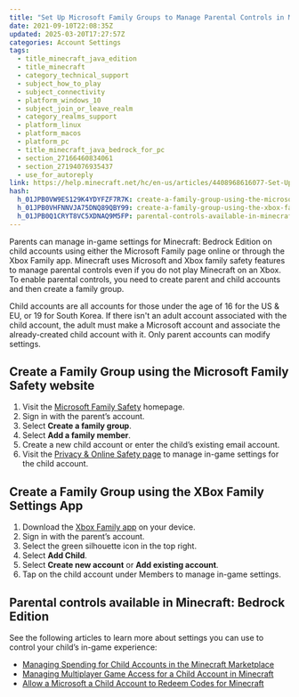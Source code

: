```yaml
---
title: "Set Up Microsoft Family Groups to Manage Parental Controls in Minecraft: Bedrock Edition"
date: 2021-09-10T22:08:35Z
updated: 2025-03-20T17:27:57Z
categories: Account Settings
tags:
  - title_minecraft_java_edition
  - title_minecraft
  - category_technical_support
  - subject_how_to_play
  - subject_connectivity
  - platform_windows_10
  - subject_join_or_leave_realm
  - category_realms_support
  - platform_linux
  - platform_macos
  - platform_pc
  - title_minecraft_java_bedrock_for_pc
  - section_27166460834061
  - section_27194076935437
  - use_for_autoreply
link: https://help.minecraft.net/hc/en-us/articles/4408968616077-Set-Up-Microsoft-Family-Groups-to-Manage-Parental-Controls-in-Minecraft-Bedrock-Edition
hash:
  h_01JPB0VW9ES129K4YDYFZF7R7K: create-a-family-group-using-the-microsoft-family-safety-website
  h_01JPB0VHFNNVJA75DNQ89QBY99: create-a-family-group-using-the-xbox-family-settings-app
  h_01JPB0Q1CRYT8VC5XDNAQ9M5FP: parental-controls-available-in-minecraft-bedrock-edition
---
```


Parents can manage in-game settings for Minecraft: Bedrock Edition on child accounts using either the Microsoft Family page online or through the Xbox Family app. Minecraft uses Microsoft and Xbox family safety features to manage parental controls even if you do not play Minecraft on an Xbox. To enable parental controls, you need to create parent and child accounts and then create a family group.

Child accounts are all accounts for those under the age of 16 for the US & EU, or 19 for South Korea. If there isn't an adult account associated with the child account, the adult must make a Microsoft account and associate the already-created child account with it. Only parent accounts can modify settings.

## Create a Family Group using the Microsoft Family Safety website

1.  Visit the [Microsoft Family Safety](https://account.microsoft.com/family/home) homepage.
2.  Sign in with the parent’s account.
3.  Select **Create a family group**.
4.  Select **Add a family member**.
5.  Create a new child account or enter the child’s existing email account.
6.  Visit the [Privacy & Online Safety page](https://account.xbox.com/en-us/settings) to manage in-game settings for the child account.

## Create a Family Group using the XBox Family Settings App

1.  Download the [Xbox Family app](https://www.xbox.com/en-US/apps/family-settings-app) on your device.
2.  Sign in with the parent’s account.
3.  Select the green silhouette icon in the top right.
4.  Select **Add Child**.
5.  Select **Create new account** or **Add existing account**.
6.  Tap on the child account under Members to manage in-game settings.

## Parental controls available in Minecraft: Bedrock Edition

See the following articles to learn more about settings you can use to control your child’s in-game experience:

- [Managing Spending for Child Accounts in the Minecraft Marketplace](../Buying-Marketplace-Content/Managing-Spending-for-Child-Accounts-in-Minecraft-Marketplace.md)
- [Managing Multiplayer Game Access for a Child Account in Minecraft](./Managing-Multiplayer-Game-Access-for-a-Child-Account-in-Minecraft.md)
- [Allow a Microsoft a Child Account to Redeem Codes for Minecraft](./Allow-a-Microsoft-Child-Account-to-Redeem-Codes-for-Minecraft.md)
